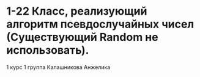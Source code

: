 # 1-22 Класс, реализующий алгоритм псевдослучайных чисел (Существующий Random не использовать).
1 курс 1 группа Калашникова Анжелика

